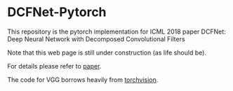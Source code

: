 DCFNet-Pytorch
============================
This repository is the pytorch implementation for ICML 2018 paper DCFNet: Deep Neural Network with Decomposed Convolutional Filters

Note that this web page is still under construction (as life should be).

For details please refer to [paper](https://arxiv.org/pdf/1802.04145.pdf).

The code for VGG borrows heavily from [torchvision](https://pytorch.org/docs/stable/torchvision/index.html).